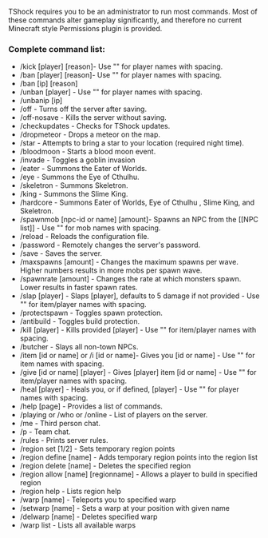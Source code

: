 TShock requires you to be an administrator to run most commands. Most of these commands alter gameplay significantly, and therefore no current Minecraft style Permissions plugin is provided.

### Complete command list:
* /kick [player] [reason]- Use "" for player names with spacing.
* /ban [player] [reason]- Use "" for player names with spacing.
* /ban [ip] [reason]
* /unban [player] - Use "" for player names with spacing.
* /unbanip [ip]
* /off - Turns off the server after saving.
* /off-nosave - Kills the server without saving.
* /checkupdates - Checks for TShock updates.
* /dropmeteor - Drops a meteor on the map.
* /star - Attempts to bring a star to your location (required night time).
* /bloodmoon - Starts a blood moon event.
* /invade - Toggles a goblin invasion
* /eater - Summons the Eater of Worlds.
* /eye - Summons the Eye of Cthulhu.
* /skeletron - Summons Skeletron.
* /king - Summons the Slime King.
* /hardcore - Summons Eater of Worlds, Eye of Cthulhu , Slime King, and Skeletron.
* /spawnmob [npc-id or name] [amount]- Spawns an NPC from the [[NPC list]] - Use "" for mob names with spacing.
* /reload - Reloads the configuration file.
* /password - Remotely changes the server's password.
* /save - Saves the server.
* /maxspawns [amount] - Changes the maximum spawns per wave. Higher numbers results in more mobs per spawn wave.
* /spawnrate [amount] - Changes the rate at which monsters spawn. Lower results in faster spawn rates.
* /slap [player] <damage> - Slaps [player], defaults to 5 damage if not provided - Use "" for item/player names with spacing.
* /protectspawn - Toggles spawn protection.
* /antibuild - Toggles build protection.
* /kill [player] - Kills provided [player] - Use "" for item/player names with spacing.
* /butcher - Slays all non-town NPCs.
* /item [id or name] or /i [id or name]- Gives you [id or name] - Use "" for item names with spacing.
* /give [id or name] [player] - Gives [player] item [id or name] - Use "" for item/player names with spacing.
* /heal [player] - Heals you, or if defined, [player] - Use "" for player names with spacing.
* /help [page] - Provides a list of commands.
* /playing or /who or /online - List of players on the server.
* /me - Third person chat.
* /p - Team chat.
* /rules - Prints server rules.
* /region set [1/2] - Sets temporary region points
* /region define [name] - Adds temporary region points into the region list
* /region delete [name] - Deletes the specified region
* /region allow [name] [regionname] - Allows a player to build in specified region
* /region help - Lists region help
* /warp [name] - Teleports you to specified warp
* /setwarp [name] - Sets a warp at your position with given name
* /delwarp [name] - Deletes specified warp
* /warp list - Lists all available warps